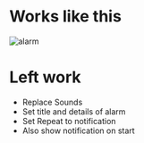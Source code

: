 # Works like this

![alarm](https://github.com/user-attachments/assets/080c96a3-35a7-4391-b57c-a4da7c1e5b86)

# Left work

- Replace Sounds
- Set title and details of alarm
- Set Repeat to notification
- Also show notification on start
